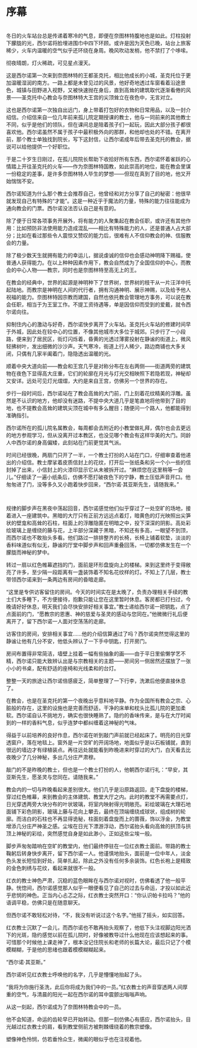 # 序幕

<br>
冬日的火车站台总是传递着寒冷的气息，即便在奈图林特腹地也是如此。灯柱投射下朦胧的光，西尔诺将脸埋进围巾中四下环顾。或许是因为天色已晚，站台上旅客稀少，火车内温暖的空气似乎还环绕在身周。晚风吹动发梢，他不禁打了个哆嗦。

彻夜晴朗，灯火稀疏，可见星点漫天。

这是西尔诺第一次来到奈图林特的王都圣克托，相比他成长的小城，圣克托位于更加温暖湿润的南方。一路上都是未曾见过的风景，他好奇地透过车窗看着沿途景色，城镇与田野进入视野，又被快速抛在身后，直到高耸的建筑取代逐渐看倦的风景——圣克托中心教会与奈图林特大王宫的尖顶耸立在夜色中，无言对立。

这也是西尔诺第一次独自出远门，身上带着打包好的衣物和日常用品，以及一封介绍信。介绍信来自一位几年前来孤儿院定期授课的教士，他与一同前来的其他教士不同，似乎是他们的领队，但在课间总是陪着孩子们一起玩，因此大部分孩子都很喜欢他。西尔诺虽然不属于孩子中最积极外向的那群，和他却也处的不错。在离开前，那个教士单独找到院长，写下这封信，让西尔诺成年后带去圣克托的教会，据说可以给他提供一个好职位。

于是二十岁生日刚过，在孤儿院院长帮助下收拾好所有东西，西尔诺怀着雀跃的心情踏上开往圣克托的火车——作为奈图林特国教，如此崇高的地位，能在教会里谋一份稳定的差事，是许多奈图林特人毕生的梦想——但现在真到了目的地，他又开始惴惴不安。

西尔诺知道为什么那个教士会推荐自己，他曾经和对方分享了自己的秘密：他很早就发现自己有特殊的“才能”。这是一种近乎于魔法的力量，特殊的能力往往能成为通向教会的门票。西尔诺没法否认自己是有意的。

除了便于日常各项事务开展外，将有能力的人聚集起在教会任职，或许还有其他作用：比如预防非法使用能力造成混乱——相比有特殊能力的人，还是普通人占大部分；比如在看过那些令人震惊又赞叹的能力后，很难有人不信仰教会的神、信服教会的力量。

除了极少数天生就拥有能力的幸运儿，据说虔诚的信仰也会感动神明降下赐福，使普通人获得能力。在以上种种因素作用下，教会自然成为了全国信仰的中心，而教会的中心人物——教宗，同时也是奈图林特至高无上的王。

在教会的经典中，世界的起源是神明种下了世界树，世界树的枝干从一片汪洋中托起陆地。而教宗是神明在人间的代行者，拥有沟通神明、展示神赐，以及给予他人祝福的能力。奈图林特因宗教而建国，自然也依托教会管理地方事务，可以说在教会任职，相当于为王室工作。不提工资待遇等，单是因信仰而受到的爱戴，就令西尔诺向往。

抑制住内心的激动与好奇，西尔诺快步离开了火车站。圣克托火车站的修建时间早于外城，因此处在较中心的位置，不像其他城市大多位于城郊。只步行了一小段路，便来到了居民区，街灯闪烁着，昏黄的光透过薄雾投射在静谧的街道上，微风轻拂树叶，发出细微的沙沙声。天气寒冷，街道上行人稀少，路边商铺也大多关闭，只偶有几家半阖着门，隐隐透出温暖的光。

顺着中央大道向前——教会和王宫几乎是对称分布在左右两侧——街道两旁的建筑物在夜色下显得高大庄重，它们的轮廓在月光与灯光交相映照下若隐若现，神秘却又安详。远处可见灯光熠熠，大约是来自王宫，仿佛另一个世界的存在。

步行一段时间后，西尔诺站在了教会高耸的大门前，门上刻着花纹精美的浮雕。虽然是不认识的地方，他却没有迷路，不提中央大道几乎是笔直地将他带到了目的地，也不提教会高耸的建筑尖顶在城中有多么醒目；随便问一个路人，他都能得到准确指引。

西尔诺所在的孤儿院名属教会，每周都会去附近的小教堂做礼拜，偶尔也会去更远的地方参观学习，但从没离开过本教区，也没见哪个教会有这样华美的大门。同龄人中西尔诺的身高偏矮，此刻站在门前更觉其气派。

时间已经很晚，两扇门只开了一半，一个教士打扮的人站在门口，仔细审查着他递出的介绍信。教士摩挲着皮质信封上的花纹，打开后一张纸条和另一个小一些的信封掉了出来，小信封上的火漆印显示它从未被拆开过。“麻烦您在这里稍等一会儿。”仔细读了一遍小纸条后，仿佛不愿打破夜色下的宁静，教士压低声音开口。他匆匆进了门，没等多久又小跑着快步回来，“西尔诺·其亚斯先生，请随我来。”

<br>

规律的脚步声在黑夜中荡起回音，西尔诺感觉他们似乎穿过了一处空旷的场地，接着进入一座建筑中。黑暗的大厅只有正前方远远点着灯，暗黄色的灯光映照出尖笋状的壁龛和高耸的石柱，柱面上的浮雕隐匿在明暗之中，投下深深的阴影。高处彩绘玻璃上是缠绕的藤与花，上半部分深藏于黑暗，不知还有多高，一眼望不到顶，而西尔诺也不敢抬头多看。他们路过一排排整齐的长椅，长椅上铺着软垫，淡淡的香料味道似有似无，静谧的厅堂中脚步声和回声重叠回荡，一切都仿佛发生在一个朦胧而神秘的梦中。

转过一扇以红色帷幕遮挡的门，面前是环形盘旋向上的楼梯。来到这里终于变得敞亮了许多，至少隔一段距离有一盏装饰着不知名花纹样的灯。不知上了几层，教士带领西尔诺来到一条两边有房间的昏暗走廊。

“这里是专供访客留住的房间。今天的时间实在是太晚了，负责办理相关手续的教士们大多睡下，不方便接待，抱歉只能让您在这里暂时休息。客房都已打扫过，今晚请好好休息，明天我们会尽快安排好相关事宜。”教士递给西尔诺一把钥匙，点了点面前的门，“愿教宗的恩惠、神的慈爱与圣灵的感动与您同在。”他微微行礼后便离开了，留下西尔诺一人面对空荡荡的走廊。

访客住的房间，安排相关事宜……他的介绍信算通过了吗？西尔诺突然觉得这里的静谧让他有几分不安，他低头辨认了一下手中钥匙，打开房门。

房间布置得非常简洁，墙壁上挂着一幅有些抽象的画——由于平日里偷懒学艺不精，西尔诺只能大致辨认出是与宗教相关的主题——房间另一侧居然还摆放了一张小小的书桌，配有舒适的座椅和光线柔和的台灯。

整整一天的旅途让西尔诺倍感疲乏，简单整理了一下行李，洗漱后他便直接休息了。

在教会，也是在圣克托的第一个夜晚出乎意料地平静。作为全国所有教会之宗、心脏般的存在，这里的设施也是完善而舒适，干净的床单和枕头比孤儿院的更加柔软。西尔诺自认不挑地方，确实也很快睡熟了。隐约的香味传来，是与在大厅时闻到的一样的香料气息，似乎连梦中都纠缠着这神秘的气味。

得益于以前培养的良好作息，西尔诺在听到敲门声前就已经起床了。明亮的日光穿透窗户，落在地毯上。窗外是一片空旷的开阔场地，地面似乎是以石板铺就，直到很远的墙边才有绿植装点。再往远处就能看到昨晚进来时穿过的大门，白天看去比夜晚少了几分神秘，多出几分庄严肃穆。

敲门的不是昨晚的教士，但也是一个教士打扮的人，他朝西尔诺行礼：“早安，其亚斯先生，愿圣灵与您同在。请随我来。”

教会内的一切与昨晚看起来差别很大。他们几乎是沿原路返回，走下盘旋的楼梯，穿过红色帷幕，来到教会的主体建筑、教堂大厅之内。此时的教堂不再需要点灯，日光穿透两旁大块分布的叶状玻璃，将室内映射得光明敞亮。彩绘玻璃在大理石地面铺下彩色阴影，玻璃上藤与花向上攀去，最终在顶端缠绕成球状，组成树的轮廓。而洁白的石柱也不再显得诡秘，柱面刻着盘旋而上的蔷薇，饰以浮金，为教堂增添几分庄严神圣之感。尘埃在日光下漂游浮动，西尔诺抬头看向高耸的拱顶与拱顶上神秘的彩绘，突然感觉自身是如此渺小，正如这些尘埃一般。

脚步声匆匆踏响在空旷的教堂内，他们最终停驻在一位红衣教士面前。带路的教士鞠躬后转身快步离开，留下西尔诺一人。他谨慎地抬头，面前是一位中年人，淡金色头发长短恰到好处，简单扎起，除此之外没有任何多余装饰。红色长袍上是精致的金色刺绣与花纹，看起来就很不一般。

红衣的教士神色严肃，沉稳的蓝色眼眸在与西尔诺对视时，仿佛看透了他一般平静。恍惚间，西尔诺感觉那人似乎一眼便看见了自己的过去与命运，才投以如此近乎悲悯的神色。正当内心忐忑之际，红衣教士突然开口：“你认识帕卡拉吗？”他的语调平稳，仿佛只是在随意聊天。

但西尔诺不敢轻松对待，“不，我没有听说过这个名字。”他摇了摇头，如实回答。

红衣教士沉默了一会儿，而西尔诺也不敢再抬头观察了，他低下头注视脚边阳光洒下的光斑，隐约感觉以前在孤儿院时，好像被教导过什么他现在应该想起来的事。可惜那个时候他上课走神了，根本没记住院长和老师的长篇大论，最后只记了个模模糊糊，于是他的思绪也跟着模模糊糊起来。

“西尔诺·其亚斯。”

西尔诺听见红衣教士呼唤他的名字，几乎是懵懂地抬起了头。

“我将为你施行圣洗，此后你将成为我们中的一员。”红衣教士的声音穿透两人间厚重的空气，与清晨的阳光一起在西尔诺的耳中震颤出嗡嗡声响。

从这一刻起，西尔诺成为了奈图林特教会中的一员。

他不会知道，命运的齿轮早已开始转动。但那一刻仿佛心有感应，西尔诺抬头，目光越过红衣教士的肩，看到教堂侧前方被荆棘缠绕着的教宗塑像。

塑像神色怜悯，仿若垂怜众生，微阖的眼似乎也在注视着他。
